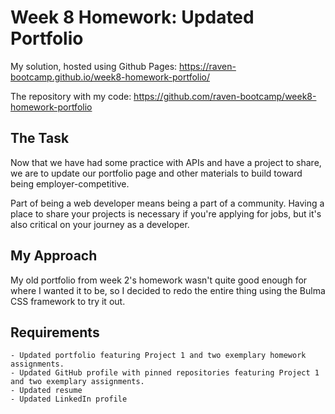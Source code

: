 # Week 8 Homework: Updated Portfolio
My solution, hosted using Github Pages: https://raven-bootcamp.github.io/week8-homework-portfolio/

The repository with my code: https://github.com/raven-bootcamp/week8-homework-portfolio

## The Task
Now that we have had some practice with APIs and have a project to share, we are to update our portfolio page and other materials to build toward being employer-competitive.

Part of being a web developer means being a part of a community. Having a place to share your projects is necessary if you're applying for jobs, but it's also critical on your journey as a developer.  

## My Approach
My old portfolio from week 2's homework wasn't quite good enough for where I wanted it to be, so I decided to redo the entire thing using the Bulma CSS framework to try it out.

## Requirements

```
- Updated portfolio featuring Project 1 and two exemplary homework assignments.
- Updated GitHub profile with pinned repositories featuring Project 1 and two exemplary assignments.
- Updated resume
- Updated LinkedIn profile
```
